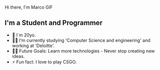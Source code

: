 Hi there, I'm Marco
GIF

## I'm a Student and Programmer  

- 👨‍ I´m 20yo.
- 👨‍💻 I’m currently studying 'Computer Science and engineering' and working at 'Deloitte'.
- 💪🏼 Future Goals: Learn more technologies - Never stop creating new ideas.
- ⚡ Fun fact: I love to play CSGO.
